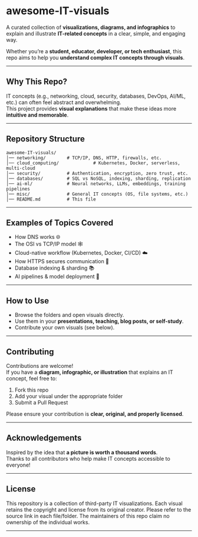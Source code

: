 # awesome-IT-visuals

A curated collection of **visualizations, diagrams, and infographics** to explain and illustrate **IT-related concepts** in a clear, simple, and engaging way.  

Whether you’re a **student, educator, developer, or tech enthusiast**, this repo aims to help you **understand complex IT concepts through visuals**.

---

## Why This Repo?
IT concepts (e.g., networking, cloud, security, databases, DevOps, AI/ML, etc.) can often feel abstract and overwhelming.  
This project provides **visual explanations** that make these ideas more **intuitive and memorable**.  

---

## Repository Structure
```
awesome-IT-visuals/
│── networking/        # TCP/IP, DNS, HTTP, firewalls, etc.
│── cloud_computing/             # Kubernetes, Docker, serverless, multi-cloud
│── security/          # Authentication, encryption, zero trust, etc.
│── databases/         # SQL vs NoSQL, indexing, sharding, replication
│── ai-ml/             # Neural networks, LLMs, embeddings, training pipelines
│── misc/              # General IT concepts (OS, file systems, etc.)
│── README.md          # This file

```

---

## Examples of Topics Covered
- How DNS works 🌐  
- The OSI vs TCP/IP model 🕸  
- Cloud-native workflow (Kubernetes, Docker, CI/CD) ☁️  
- How HTTPS secures communication 🔐  
- Database indexing & sharding 📚  
- AI pipelines & model deployment 🤖  

---

## How to Use
- Browse the folders and open visuals directly.  
- Use them in your **presentations, teaching, blog posts, or self-study**.  
- Contribute your own visuals (see below).  

---

##  Contributing
Contributions are welcome!  
If you have a **diagram, infographic, or illustration** that explains an IT concept, feel free to:
1. Fork this repo
2. Add your visual under the appropriate folder
3. Submit a Pull Request  

Please ensure your contribution is **clear, original, and properly licensed**.

---

## Acknowledgements
Inspired by the idea that **a picture is worth a thousand words**.  
Thanks to all contributors who help make IT concepts accessible to everyone!

---

## License
This repository is a collection of third-party IT visualizations. Each visual retains the copyright and license from its original creator. Please refer to the source link in each file/folder. The maintainers of this repo claim no ownership of the individual works.

---
